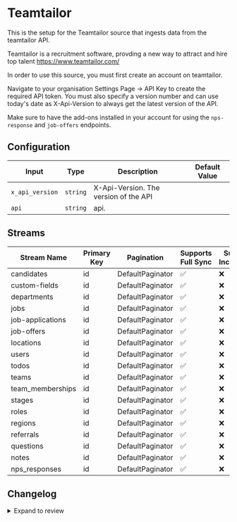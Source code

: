 # Teamtailor
This is the setup for the Teamtailor source that ingests data from the teamtailor API.

Teamtailor is a recruitment software, provding a new way to attract and hire top talent https://www.teamtailor.com/

In order to use this source, you must first create an account on teamtailor.

Navigate to your organisation Settings Page -> API Key to create the required API token. You must also specify a version number and can use today's date as X-Api-Version to always get the latest version of the API.

Make sure to have the add-ons installed in your account for using the `nps-response` and `job-offers` endpoints.

## Configuration

| Input | Type | Description | Default Value |
|-------|------|-------------|---------------|
| `x_api_version` | `string` | X-Api-Version. The version of the API |  |
| `api` | `string` | api.  |  |

## Streams
| Stream Name | Primary Key | Pagination | Supports Full Sync | Supports Incremental |
|-------------|-------------|------------|---------------------|----------------------|
| candidates | id | DefaultPaginator | ✅ |  ❌  |
| custom-fields | id | DefaultPaginator | ✅ |  ❌  |
| departments | id | DefaultPaginator | ✅ |  ❌  |
| jobs | id | DefaultPaginator | ✅ |  ❌  |
| job-applications | id | DefaultPaginator | ✅ |  ❌  |
| job-offers | id | DefaultPaginator | ✅ |  ❌  |
| locations | id | DefaultPaginator | ✅ |  ❌  |
| users | id | DefaultPaginator | ✅ |  ❌  |
| todos | id | DefaultPaginator | ✅ |  ❌  |
| teams | id | DefaultPaginator | ✅ |  ❌  |
| team_memberships | id | DefaultPaginator | ✅ |  ❌  |
| stages | id | DefaultPaginator | ✅ |  ❌  |
| roles | id | DefaultPaginator | ✅ |  ❌  |
| regions | id | DefaultPaginator | ✅ |  ❌  |
| referrals | id | DefaultPaginator | ✅ |  ❌  |
| questions | id | DefaultPaginator | ✅ |  ❌  |
| notes | id | DefaultPaginator | ✅ |  ❌  |
| nps_responses | id | DefaultPaginator | ✅ |  ❌  |

## Changelog

<details>
  <summary>Expand to review</summary>

| Version          | Date              | Pull Request | Subject        |
|------------------|-------------------|--------------|----------------|
| 0.0.4 | 2024-12-11 | [49122](https://github.com/airbytehq/airbyte/pull/49122) | Starting with this version, the Docker image is now rootless. Please note that this and future versions will not be compatible with Airbyte versions earlier than 0.64 |
| 0.0.3 | 2024-11-04 | [47909](https://github.com/airbytehq/airbyte/pull/47909) | Update dependencies |
| 0.0.2 | 2024-10-28 | [47540](https://github.com/airbytehq/airbyte/pull/47540) | Update dependencies |
| 0.0.1 | 2024-10-14 | | Initial release by [@aazam-gh](https://github.com/aazam-gh) via Connector Builder |

</details>
